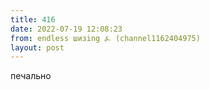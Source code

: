 ```yaml
---
title: 416
date: 2022-07-19 12:08:23
from: endless шизing ⍼ (channel1162404975)
layout: post
---
```


печально
